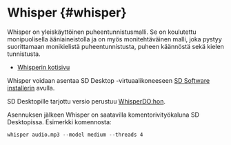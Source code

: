 # Whisper {#whisper}

Whisper on yleiskäyttöinen puheentunnistusmalli. Se on koulutettu monipuolisella ääniaineistolla ja on myös monitehtäväinen malli, joka pystyy suorittamaan monikielistä puheentunnistusta, puheen käännöstä sekä kielen tunnistusta.

*   [Whisperin kotisivu](https://github.com/openai/whisper)

Whisper voidaan asentaa SD Desktop -virtuaalikoneeseen [SD Software installerin](../../sensitive-data/sd-desktop-software.md#customisation-via-sd-software-installer) avulla.

SD Desktopille tarjottu versio perustuu [WhisperDO:hon](https://github.com/nicholasgcotton/WhisperDO).

Asennuksen jälkeen Whisper on saatavilla komentorivityökaluna SD Desktopissa.
Esimerkki komennosta:

```text
whisper audio.mp3 --model medium --threads 4
```